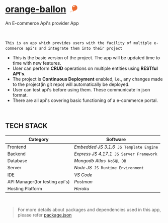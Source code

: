# [orange-ballon](https://orange-ballon.herokuapp.com) &nbsp;<img src="backend/favicon.ico" width="23px" height="23px">

An E-commerce Api's provider App

<br>

`This is an app which provides users with the facility of multiple e-commerce api's and integrate them into their project`

* This is the basic version of the project. The app will be updated time to time with new features.
* User can perform **CRUD** operations on multiple entities using **RESTful API's**.
* The project is **Continuous Deployment** enabled, i.e., any changes made to the project(in git repo) will automatically be deployed.
* User can test api's before using them. These communicate in json format.
* There are all api's covering basic functioning of a e-commerce portal.

<br>

## TECH STACK

| Category | Software |
| -------- | -------- |
| Frontend | *Embedded JS 3.1.6* &nbsp;`JS Template Engine` |
| Backend | *Express JS 4.17.1* &nbsp;`JS Server Framework` |
| Database | *Mongodb Atlas* &nbsp;`NoSQL DB` |
| Server | *Node JS* &nbsp;`JS Runtime Environment` |
| IDE | *VS Code* |
| API Manager(for testing api's) | *Postman* |
| Hosting Platform | *Heroku* |

<br>

> For more details about packages and dependencies used in this app, please refer [package.json](package.json)
